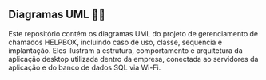 ## Diagramas UML 📂💡

Este repositório contém os diagramas UML do projeto de gerenciamento de chamados HELPBOX, incluindo caso de uso, classe, sequência e implantação. Eles ilustram a estrutura, comportamento e arquitetura da aplicação desktop utilizada dentro da empresa, conectada ao servidores da aplicação e do banco de dados SQL via Wi-Fi. 
